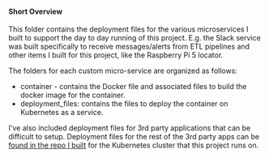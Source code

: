 #### Short Overview

This folder contains the deployment files for the various microservices I built to support the day to day running of this project. E.g. the Slack service was built specifically to receive messages/alerts from ETL pipelines and other items I built for this project, like the Raspberry Pi 5 locator.  

The folders for each custom micro-service are organized as follows:
* container - contains the Docker file and associated files to build the docker image for the container. 
* deployment_files: contains the files to deploy the container on Kubernetes as a service. 

I've also included deployment files for 3rd party applications that can be difficult to setup. Deployment files for the rest of the 3rd party apps can be [found in the repo I built](https://github.com/MarkhamLee/kubernetes-k3s-data-platform-IoT) for the Kubernetes cluster that this project runs on. 